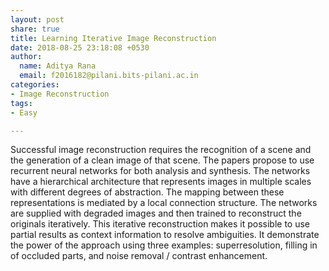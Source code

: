 ```yaml
---
layout: post
share: true
title: Learning Iterative Image Reconstruction
date: 2018-08-25 23:18:08 +0530
author:
  name: Aditya Rana
  email: f2016182@pilani.bits-pilani.ac.in
categories:
- Image Reconstruction
tags:
- Easy

---
```

Successful image reconstruction requires the recognition of a scene and the generation of a clean image of that scene. The papers propose to use recurrent neural networks for both analysis and synthesis. The networks have a hierarchical architecture that represents images in multiple scales with different degrees of abstraction. The mapping between these representations is mediated by a local connection structure.  The networks are supplied with degraded images and then trained to reconstruct the originals iteratively. This iterative reconstruction makes it possible to use partial results as context information to resolve ambiguities. It demonstrate the power of the approach using three examples: superresolution, filling in of occluded parts, and noise removal / contrast enhancement.  